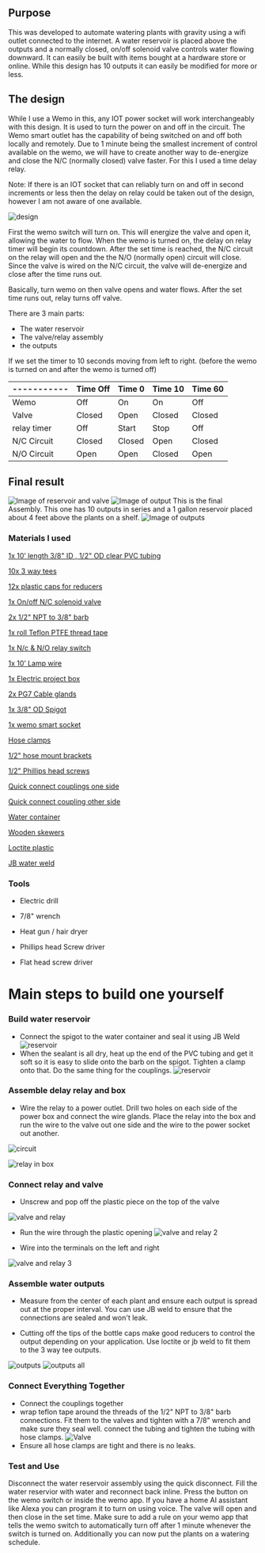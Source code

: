 ## Purpose

This was developed to automate watering plants with gravity using a wifi outlet connected to the internet. A water reservoir is placed above the outputs and a normally closed, on/off solenoid valve controls water flowing downward. It can easily be built with items bought at a hardware store or online. While this design has 10 outputs it can easily be modified for more or less.

## The design

While I use a Wemo in this, any IOT power socket will work interchangeably with this design. It is used to turn the power on and off in the circuit. The Wemo smart outlet has the capability of being switched on and off both locally and remotely. Due to 1 minute being the smallest increment of control available on the wemo, we will have to create another way to de-energize and close the N/C (normally closed) valve faster. For this I used a time delay relay. 

Note: If there is an IOT socket that can reliably turn on and off in second increments or less then the delay on relay could be taken out of the design, however I am not aware of one available.

![design](https://dl.dropboxusercontent.com/s/yewsusirbce8ia5/design.png)

First the wemo switch will turn on. This will energize the valve and open it, allowing the water to flow. When the wemo is turned on, the delay on relay timer will begin its countdown. After the set time is reached, the N/C circuit on the relay will open and the the N/O (normally open) circuit will close. Since the valve is wired on the N/C circuit, the valve will de-energize and close after the time runs out.

Basically, turn wemo on then valve opens and water flows. After the set time runs out, relay turns off valve.

There are 3 main parts:

- The water reservoir
- The valve/relay assembly
- the outputs

If we set the timer to 10 seconds moving from left to right. (before the wemo is turned on and after the wemo is turned off)


| ----------- | Time Off| Time 0 | Time 10 | Time 60 |
| ----------- | ------- | ------ | ------- | ------- |
| Wemo        | Off     |  On    |  On     |  Off    |
| Valve       | Closed  | Open   | Closed  | Closed  |
| relay timer | Off     | Start  | Stop    | Off     |
| N/C Circuit | Closed  | Closed | Open    | Closed  |
| N/O Circuit | Open    | Open   | Closed  | Open    |

## Final result

![Image of reservoir and valve](https://dl.dropboxusercontent.com/s/el61ygrr2me428m/20180118_152428.jpg)
![Image of output](https://dl.dropboxusercontent.com/s/6v5zico94f435j6/Output.jpg)
This is the final Assembly. This one has 10 outputs in series and a 1 gallon reservoir placed about 4 feet above the plants on a shelf.
![Image of outputs](https://dl.dropboxusercontent.com/s/w6eepkhk5qq6sqw/20180122_090435.jpg)

### Materials I used

[1x 10’ length 3/8" ID , 1/2" OD clear PVC tubing](https://www.amazon.com/gp/product/B000HE5DUQ/ref=oh_aui_detailpage_o00_s00?ie=UTF8&psc=1)

[10x 3 way tees](https://www.amazon.com/gp/product/B017UXJQYA/ref=oh_aui_detailpage_o03_s00?ie=UTF8&psc=1)

[12x plastic caps for reducers](https://www.amazon.com/gp/product/B01MTLEK7F/ref=oh_aui_detailpage_o09_s00?ie=UTF8&psc=1)

[1x On/off  N/C solenoid valve](https://www.amazon.com/gp/product/B016YO73E6/ref=oh_aui_detailpage_o02_s00?ie=UTF8&psc=1)

[2x 1/2" NPT to 3/8" barb](https://www.amazon.com/gp/product/B003RVV6IO/ref=oh_aui_detailpage_o08_s00?ie=UTF8&psc=1)

[1x roll Teflon PTFE thread tape](https://www.amazon.com/Teflon-Thread-Seal-Tape-Sealing/dp/B06WW6M7F9/ref=sr_1_1_sspa?s=industrial&ie=UTF8&qid=1516587138&sr=1-1-spons&keywords=teflon+tape&psc=1)

[1x N/c  & N/O relay switch](https://www.amazon.com/gp/product/B00VG9J6SQ/ref=oh_aui_detailpage_o05_s00?ie=UTF8&psc=1)

[1x 10’ Lamp wire](https://www.amazon.com/gp/product/B015YFAPAA/ref=oh_aui_detailpage_o06_s00?ie=UTF8&psc=1)

[1x Electric project box](https://www.amazon.com/gp/product/B0714N2737/ref=oh_aui_detailpage_o08_s00?ie=UTF8&psc=1)

[2x PG7 Cable glands](https://www.amazon.com/gp/product/B06VSSX599/ref=oh_aui_detailpage_o07_s00?ie=UTF8&psc=1)

[1x 3/8" OD Spigot](https://www.amazon.com/gp/product/B01BWMR49E/ref=oh_aui_detailpage_o07_s00?ie=UTF8&psc=1)

[1x wemo smart socket](https://www.amazon.com/Smart-Enabled-Amazon-Google-Assistant/dp/B01NBI0A6R/ref=sr_1_4?s=hi&ie=UTF8&qid=1516587200&sr=1-4&keywords=wemo+smart+socket)

[Hose clamps](https://www.amazon.com/Adjustable-Stainless-Steel-Clamps-9-16mm/dp/B075HVFTM1/ref=sr_1_11?s=hi&ie=UTF8&qid=1516587228&sr=1-11&keywords=hose+clamps+3%2F8+inch)

[1/2" hose mount brackets](https://www.amazon.com/gp/product/B002TIFVWI/ref=oh_aui_detailpage_o05_s00?ie=UTF8&psc=1)

[1/2" Phillips head screws](https://www.amazon.com/gp/product/B01MFAIS08/ref=oh_aui_detailpage_o05_s00?ie=UTF8&psc=1)

[Quick connect couplings one side](https://www.amazon.com/gp/product/B003M07S46/ref=oh_aui_detailpage_o06_s00?ie=UTF8&psc=1)

[Quick connect coupling other side](https://www.amazon.com/gp/product/B003M03VOC/ref=oh_aui_detailpage_o06_s00?ie=UTF8&psc=1)

[Water container](https://www.amazon.com/Gallon-Plastic-Shatter-Proof-Container-Storage/dp/B071WT6WG4/ref=sr_1_10_sspa?s=home-garden&ie=UTF8&qid=1516587392&sr=1-10-spons&keywords=1+gallon+water+container+spigot&psc=1)

[Wooden skewers](https://www.amazon.com/Farberware-Bamboo-Skewers-12-Inch-Natural/dp/B005D6GCSA/ref=sr_1_4?ie=UTF8&qid=1516587345&sr=8-4&keywords=wooden+skewers)

[Loctite plastic](https://www.amazon.com/Loctite-Plastics-Bonding-Activator-681925/dp/B000Y3LHXW/ref=sr_1_1?ie=UTF8&qid=1516630081&sr=8-1&keywords=loctite+plastic)

[JB water weld](https://www.amazon.com/J-B-Weld-JB-8277-Waterweld/dp/B00SPNR8X6/ref=sr_1_2?s=hi&ie=UTF8&qid=1516630119&sr=1-2&keywords=jb+weld+water)


### Tools

- Electric drill

- 7/8" wrench

- Heat gun / hair dryer

- Phillips head Screw driver

- Flat head screw driver

# Main steps to build one yourself

### Build water reservoir

- Connect the spigot to the water container and seal it using JB Weld
![reservoir](https://dl.dropboxusercontent.com/s/z36bwj65y41oq7j/20180115_135329.jpg)
- When the sealant is all dry, heat up the end of the PVC tubing and get it soft so it is easy to slide onto the barb on the spigot. Tighten a clamp onto that. Do the same thing for the couplings.
![reservoir](https://dl.dropboxusercontent.com/s/f9jt5s4p0g2aua0/20180116_173802.jpg)

### Assemble delay relay and box

- Wire the relay to a power outlet. Drill two holes on each side of the power box and connect the wire glands. Place the relay into the box and run the wire to the valve out one side and the wire to the power socket out another.

![circuit](https://dl.dropboxusercontent.com/s/145bkkecxttzkf8/circuit.png)

![relay in box](https://dl.dropboxusercontent.com/s/9qmpy5jma7v59ge/20180115_170421.jpg)


### Connect relay and valve

- Unscrew and pop off the plastic piece on the top of the valve

![valve and relay](https://dl.dropboxusercontent.com/s/ooonwq56kyw6a37/20180118_142048.jpg)

- Run the wire through the plastic opening
![valve and relay 2](https://dl.dropboxusercontent.com/s/9icf7uzz4dysgdg/20180118_141807.jpg)

- Wire into the terminals on the left and right

![valve and relay 3](https://dl.dropboxusercontent.com/s/ib51munm7mltxmb/20180118_141929.jpg)

### Assemble water outputs

- Measure from the center of each plant and ensure each output is spread out at the proper interval. You can use JB weld to ensure that the connections are sealed and won't leak.

- Cutting off the tips of the bottle caps make good reducers to control the output depending on your application. Use loctite or jb weld to fit them to the 3 way tee outputs.

![outputs](https://dl.dropboxusercontent.com/s/3yltzgamlgbqzvv/20180115_163712.jpg)
![outputs all](https://dl.dropboxusercontent.com/s/uptzwt5fbdhdxlw/20180114_111429.jpg)

### Connect Everything Together

- Connect the couplings together
- wrap teflon tape around the threads of the 1/2" NPT to 3/8" barb connections. Fit them to the valves and tighten with a 7/8" wrench and make sure they seal well. connect the tubing and tighten the tubing with hose clamps.
![Valve](https://dl.dropboxusercontent.com/s/gu32mphbz5hd249/20180118_140807.jpg)
- Ensure all hose clamps are tight and there is no leaks.

### Test and Use

Disconnect the water reservoir assembly using the quick disconnect. Fill the water reservior with water and reconnect back inline. Press the button on the wemo switch or inside the wemo app. If you have a home AI assistant like Alexa you can program it to turn on using voice. The valve will open and then close in the set time. Make sure to add a rule on your wemo app that tells the wemo switch to automatically turn off after 1 minute whenever the switch is turned on. Additionally you can now put the plants on a watering schedule.
